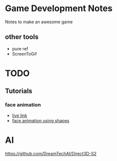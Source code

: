 # Game Development Notes

Notes to make an awesome game

## other tools

- pure ref
- ScreenToGif

# TODO

## Tutorials

### face animation

- [live link](https://www.youtube.com/watch?v=aM_cGEgkCV0)
- [face animation using shapes](https://www.youtube.com/watch?v=LS-U18p9LhQ&t=81s)

# AI

https://github.com/DreamTechAI/Direct3D-S2
